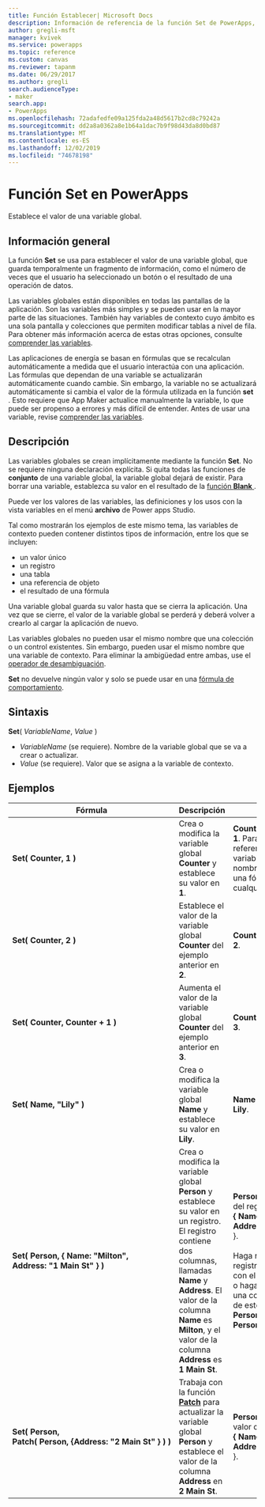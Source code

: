 ```yaml
---
title: Función Establecer| Microsoft Docs
description: Información de referencia de la función Set de PowerApps, con sintaxis y ejemplos
author: gregli-msft
manager: kvivek
ms.service: powerapps
ms.topic: reference
ms.custom: canvas
ms.reviewer: tapanm
ms.date: 06/29/2017
ms.author: gregli
search.audienceType:
- maker
search.app:
- PowerApps
ms.openlocfilehash: 72adafedfe09a125fda2a48d5617b2cd8c79242a
ms.sourcegitcommit: dd2a8a0362a8e1b64a1dac7b9f98d43da8d0bd87
ms.translationtype: MT
ms.contentlocale: es-ES
ms.lasthandoff: 12/02/2019
ms.locfileid: "74678198"
---
```

# <a name="set-function-in-powerapps"></a>Función Set en PowerApps
Establece el valor de una variable global.

## <a name="overview"></a>Información general
La función **Set** se usa para establecer el valor de una variable global, que guarda temporalmente un fragmento de información, como el número de veces que el usuario ha seleccionado un botón o el resultado de una operación de datos.  

Las variables globales están disponibles en todas las pantallas de la aplicación. Son las variables más simples y se pueden usar en la mayor parte de las situaciones. También hay variables de contexto cuyo ámbito es una sola pantalla y colecciones que permiten modificar tablas a nivel de fila. Para obtener más información acerca de estas otras opciones, consulte [comprender las variables](../working-with-variables.md).

Las aplicaciones de energía se basan en fórmulas que se recalculan automáticamente a medida que el usuario interactúa con una aplicación. Las fórmulas que dependan de una variable se actualizarán automáticamente cuando cambie. Sin embargo, la variable no se actualizará automáticamente si cambia el valor de la fórmula utilizada en la función **set** . Esto requiere que App Maker actualice manualmente la variable, lo que puede ser propenso a errores y más difícil de entender. Antes de usar una variable, revise [comprender las variables](../working-with-variables.md).

## <a name="description"></a>Descripción
Las variables globales se crean implícitamente mediante la función **Set**. No se requiere ninguna declaración explícita. Si quita todas las funciones de **conjunto** de una variable global, la variable global dejará de existir. Para borrar una variable, establezca su valor en el resultado de la [función **Blank** ](function-isblank-isempty.md).

Puede ver los valores de las variables, las definiciones y los usos con la vista variables en el menú **archivo** de Power apps Studio.

Tal como mostrarán los ejemplos de este mismo tema, las variables de contexto pueden contener distintos tipos de información, entre los que se incluyen:

* un valor único
* un registro
* una tabla
* una referencia de objeto
* el resultado de una fórmula

Una variable global guarda su valor hasta que se cierra la aplicación.  Una vez que se cierre, el valor de la variable global se perderá y deberá volver a crearlo al cargar la aplicación de nuevo.

Las variables globales no pueden usar el mismo nombre que una colección o un control existentes.  Sin embargo, pueden usar el mismo nombre que una variable de contexto.  Para eliminar la ambigüedad entre ambas, use el [operador de desambiguación](operators.md#disambiguation-operator).

**Set** no devuelve ningún valor y solo se puede usar en una [fórmula de comportamiento](../working-with-formulas-in-depth.md).

## <a name="syntax"></a>Sintaxis
**Set**( *VariableName*, *Value* )

* *VariableName* (se requiere).  Nombre de la variable global que se va a crear o actualizar.
* *Value* (se requiere).  Valor que se asigna a la variable de contexto.

## <a name="examples"></a>Ejemplos

| Fórmula | Descripción | Resultado |
| --- | --- | --- |
| **Set(&nbsp;Counter,&nbsp;1&nbsp;)** |Crea o modifica la variable global **Counter** y establece su valor en **1**. |**Counter** tiene el valor **1**. Para hacer referencia a dicha variable, utilice el nombre **Counter** en una fórmula en cualquier pantalla. |
| **Set(&nbsp;Counter,&nbsp;2&nbsp;)** |Establece el valor de la variable global **Counter** del ejemplo anterior en **2**. |**Counter** tiene el valor **2**. |
| **Set(&nbsp;Counter,&nbsp;Counter + 1&nbsp;)** |Aumenta el valor de la variable global **Counter** del ejemplo anterior en **3**. |**Counter** tiene el valor **3**. |
| **Set(&nbsp;Name,&nbsp;"Lily" )** |Crea o modifica la variable global **Name** y establece su valor en **Lily**. |**Name** tiene el valor **Lily**. |
| **Set(&nbsp;Person,&nbsp;{&nbsp;Name:&nbsp;"Milton", Address:&nbsp;"1&nbsp;Main&nbsp;St"&nbsp;} )** |Crea o modifica la variable global **Person** y establece su valor en un registro. El registro contiene dos columnas, llamadas **Name** y **Address**. El valor de la columna **Name** es **Milton**, y el valor de la columna **Address** es **1 Main St**. |**Person** tiene el valor del registro **{&nbsp;Name:&nbsp;"Milton", Address:&nbsp;"1&nbsp;Main&nbsp;St"&nbsp;}** }.<br><br>Haga referencia a este registro como un todo con el nombre **Person**, o haga referencia a una columna individual de este registro con **Person.Name** o **Person.Address**. |
| **Set(&nbsp;Person, Patch(&nbsp;Person,&nbsp;{Address:&nbsp;"2&nbsp;Main&nbsp;St"&nbsp;}&nbsp;)&nbsp;)** |Trabaja con la función **[Patch](function-patch.md)** para actualizar la variable global **Person** y establece el valor de la columna **Address** en **2 Main St**. |**Person** ahora tiene el valor del registro **{&nbsp;Name:&nbsp;"Milton", Address:&nbsp;"2&nbsp;Main&nbsp;St"&nbsp;}** }. |


